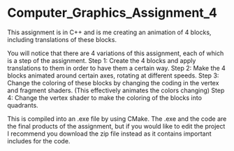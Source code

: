# Computer_Graphics_Assignment_4
This assignment is in C++ and is me creating an animation of 4 blocks, including translations of these blocks.

You will notice that there are 4 variations of this assignment, each of which is a step of the assignment.
Step 1: Create the 4 blocks and apply translations to them in order to have them a certain way.
Step 2: Make the 4 blocks animated around certain axes, rotating at different speeds.
Step 3: Change the coloring of these blocks by changing the coding in the vertex and fragment shaders. (This effectively animates the colors changing)
Step 4: Change the vertex shader to make the coloring of the blocks into quadrants.

This is compiled into an .exe file by using CMake. The .exe and the code are the final products of the assignment, but if you would like to edit the project I recommend you download the zip file instead as it contains important includes for the code.

